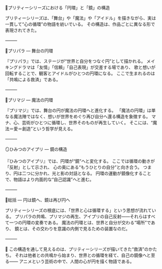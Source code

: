 💫プリティーシリーズにおける「円環」と「鏡」の構造

プリティーシリーズは、「舞台」や「魔法」や「アイドル」を描きながら、実は一貫して“心の循環”の物語を紡いでいる。
その構造は、作品ごとに異なる形で表現されてきた。

⸻

🌟プリパラ ― 舞台の円環

『プリパラ』では、ステージが“世界と自分をつなぐ円”として描かれる。
メイキングドラマは「友情」「信頼」「自己表現」が交差する場であり、
歌と想いが回転することで、観客とアイドルがひとつの円環になる。
ここで生まれるのは「共鳴による救済」である。

⸻

🔮プリマジ ― 魔法の円環

『プリマジ』では、舞台の円が魔法の円環へと進化する。
「魔法の円環」は単なる魔法陣ではなく、想いが世界をめぐり再び自分へ還る構造を象徴する。
マナ、心、芸術がひとつに循環し、世界そのものが再生していく。
そこには、“魔法＝愛＝創造”という哲学が見える。

⸻

🪞ひみつのアイプリ ― 鏡の構造

『ひみつのアイプリ』では、円環が“鏡”へと変化する。
ここでは循環の動きが「反射」として示され、
心の奥にある“もうひとりの自分”と向き合う。
つまり、円は二つに分かれ、光と影の対話となる。
円環の運動が鏡像化することで、物語はより内面的な“自己認識”へと進む。

⸻

🌈総括 ― 円は鏡へ、鏡は再び円へ

プリティーシリーズの根底には、「世界と心は循環する」という思想が流れている。
プリパラの共鳴、プリマジの再生、アイプリの自己反射――それらはすべて一つの円環の変奏である。
魔法の円環とは、世界と自分が交わる“場所”であり、
鏡とは、その交わりを意識の内側で見るための装置なのだ。

⸻

💭
この構造を通して見えるのは、プリティーシリーズが描いてきた“救済”のかたち。
それは他者との共鳴から始まり、世界との循環を経て、自己の鏡像へと至る――
アニメという芸術の中で、人間の心が円を描く物語である。
